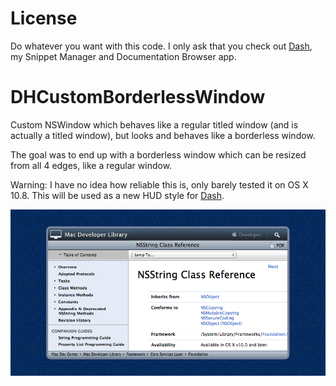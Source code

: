 License
==============
Do whatever you want with this code. I only ask that you check out [Dash](http://kapeli.com/dash), my Snippet Manager and Documentation Browser app.

DHCustomBorderlessWindow
==================

Custom NSWindow which behaves like a regular titled window (and is actually a titled window), but looks and behaves like a borderless window.

The goal was to end up with a borderless window which can be resized from all 4 edges, like a regular window.

Warning: I have no idea how reliable this is, only barely tested it on OS X 10.8. This will be used as a new HUD style for [Dash](http://kapeli.com/dash).

![Screenshot](https://github.com/Kapeli/DHCustomBorderlessWindow/raw/master/Preview.png)
